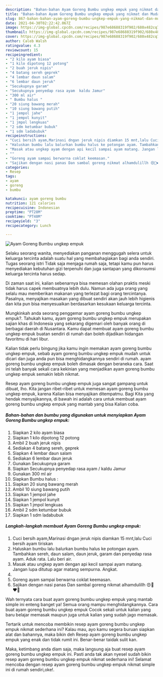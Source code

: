 ```yaml
---
description: "Bahan-bahan Ayam Goreng Bumbu ungkep empuk yang nikmat dan Mudah Dibuat"
title: "Bahan-bahan Ayam Goreng Bumbu ungkep empuk yang nikmat dan Mudah Dibuat"
slug: 867-bahan-bahan-ayam-goreng-bumbu-ungkep-empuk-yang-nikmat-dan-mudah-dibuat
date: 2021-04-30T02:22:42.067Z
image: https://img-global.cpcdn.com/recipes/987e68688319f902/680x482cq70/ayam-goreng-bumbu-ungkep-empuk-foto-resep-utama.jpg
thumbnail: https://img-global.cpcdn.com/recipes/987e68688319f902/680x482cq70/ayam-goreng-bumbu-ungkep-empuk-foto-resep-utama.jpg
cover: https://img-global.cpcdn.com/recipes/987e68688319f902/680x482cq70/ayam-goreng-bumbu-ungkep-empuk-foto-resep-utama.jpg
author: Caleb Walsh
ratingvalue: 4.3
reviewcount: 15
recipeingredient:
- "2 kilo ayam biasa"
- "1 kilo dipotong 12 potong"
- "2 buah jeruk nipis"
- "4 batang sereh geprek"
- "4 lembar daun salam"
- "6 lembar daun jeruk"
- "Secukupnya garam"
- "Secukupnya penyedap rasa ayam  kaldu Jamur"
- "300 ml air"
- " Bumbu halus "
- "20 siung bawang merah"
- "10 siung bawang putih"
- "1 jempol jahe"
- "1 jempol kunyit"
- "1 jmpol lengkuas"
- "2 sdm ketumbar bubuk"
- "1 sdm ladabubuk"
recipeinstructions:
- "Cuci bersih ayam,Marinasi dngan jeruk nipis diamkan 15 mnt,lalu Cuci bersih ayam tiriskan"
- "Haluskan bumbu lalu balurkan bumbu halus ke potongan ayam. Tambahkan sereh, daun salam, daun jeruk, garam dan penyedap rasa ayam. Aduk rata. Lalu beri air."
- "Masak atau ungkep ayam dengan api kecil sampai ayam matang. Jangan lupa ditutup agar matang sempurna. Angkat."
- ""
- "Goreng ayam sampai berwarna coklat keemasan."
- "Sajikan dengan nasi panas Dan sambal goreng nikmat alhamdulillh 😍🥰❤️💋"
categories:
- Resep
tags:
- ayam
- goreng
- bumbu

katakunci: ayam goreng bumbu 
nutrition: 121 calories
recipecuisine: Indonesian
preptime: "PT28M"
cooktime: "PT40M"
recipeyield: "3"
recipecategory: Lunch

---
```



![Ayam Goreng Bumbu ungkep empuk](https://img-global.cpcdn.com/recipes/987e68688319f902/680x482cq70/ayam-goreng-bumbu-ungkep-empuk-foto-resep-utama.jpg)

Selaku seorang wanita, menyediakan panganan menggugah selera untuk keluarga tercinta adalah suatu hal yang membahagiakan bagi anda sendiri. Tugas seorang istri Tidak saja menjaga rumah saja, tetapi kamu pun harus menyediakan kebutuhan gizi terpenuhi dan juga santapan yang dikonsumsi keluarga tercinta harus sedap.

Di zaman  saat ini, kalian sebenarnya bisa memesan olahan praktis meski tidak harus capek membuatnya lebih dulu. Namun ada juga orang yang selalu mau memberikan makanan yang terlezat bagi orang tercintanya. Pasalnya, menyajikan masakan yang dibuat sendiri akan jauh lebih higienis dan kita pun bisa menyesuaikan berdasarkan kesukaan keluarga tercinta. 



Mungkinkah anda seorang penggemar ayam goreng bumbu ungkep empuk?. Tahukah kamu, ayam goreng bumbu ungkep empuk merupakan sajian khas di Indonesia yang sekarang digemari oleh banyak orang di berbagai daerah di Nusantara. Kamu dapat membuat ayam goreng bumbu ungkep empuk buatan sendiri di rumah dan boleh dijadikan hidangan favoritmu di hari libur.

Kalian tidak perlu bingung jika kamu ingin memakan ayam goreng bumbu ungkep empuk, sebab ayam goreng bumbu ungkep empuk mudah untuk dicari dan juga anda pun bisa menghidangkannya sendiri di rumah. ayam goreng bumbu ungkep empuk boleh dimasak dengan beraneka cara. Saat ini telah banyak sekali cara kekinian yang menjadikan ayam goreng bumbu ungkep empuk semakin lebih nikmat.

Resep ayam goreng bumbu ungkep empuk juga sangat gampang untuk dibuat, lho. Kita jangan ribet-ribet untuk memesan ayam goreng bumbu ungkep empuk, karena Kalian bisa menyajikan ditempatmu. Bagi Kita yang hendak menyajikannya, di bawah ini adalah cara untuk membuat ayam goreng bumbu ungkep empuk yang mantab yang bisa Kalian coba.

<!--inarticleads1-->

##### Bahan-bahan dan bumbu yang digunakan untuk menyiapkan Ayam Goreng Bumbu ungkep empuk:

1. Siapkan 2 kilo ayam biasa
1. Siapkan 1 kilo dipotong 12 potong
1. Ambil 2 buah jeruk nipis
1. Sediakan 4 batang sereh, geprek
1. Siapkan 4 lembar daun salam
1. Sediakan 6 lembar daun jeruk
1. Gunakan Secukupnya garam
1. Siapkan Secukupnya penyedap rasa ayam / kaldu Jamur
1. Gunakan 300 ml air
1. Siapkan  Bumbu halus :
1. Siapkan 20 siung bawang merah
1. Ambil 10 siung bawang putih
1. Siapkan 1 jempol jahe
1. Siapkan 1 jempol kunyit
1. Siapkan 1 jmpol lengkuas
1. Ambil 2 sdm ketumbar bubuk
1. Siapkan 1 sdm ladabubuk




<!--inarticleads2-->

##### Langkah-langkah membuat Ayam Goreng Bumbu ungkep empuk:

1. Cuci bersih ayam,Marinasi dngan jeruk nipis diamkan 15 mnt,lalu Cuci bersih ayam tiriskan
1. Haluskan bumbu lalu balurkan bumbu halus ke potongan ayam. Tambahkan sereh, daun salam, daun jeruk, garam dan penyedap rasa ayam. Aduk rata. Lalu beri air.
1. Masak atau ungkep ayam dengan api kecil sampai ayam matang. Jangan lupa ditutup agar matang sempurna. Angkat.
1. 
1. Goreng ayam sampai berwarna coklat keemasan.
1. Sajikan dengan nasi panas Dan sambal goreng nikmat alhamdulillh 😍🥰❤️💋




Wah ternyata cara buat ayam goreng bumbu ungkep empuk yang mantab simple ini enteng banget ya! Semua orang mampu menghidangkannya. Cara buat ayam goreng bumbu ungkep empuk Cocok sekali untuk kalian yang baru belajar memasak maupun juga untuk kalian yang sudah jago memasak.

Tertarik untuk mencoba membikin resep ayam goreng bumbu ungkep empuk nikmat sederhana ini? Kalau mau, ayo kamu segera buruan siapkan alat dan bahannya, maka bikin deh Resep ayam goreng bumbu ungkep empuk yang enak dan tidak rumit ini. Benar-benar taidak sulit kan. 

Maka, ketimbang anda diam saja, maka langsung aja buat resep ayam goreng bumbu ungkep empuk ini. Pasti anda tak akan nyesel sudah bikin resep ayam goreng bumbu ungkep empuk nikmat sederhana ini! Selamat mencoba dengan resep ayam goreng bumbu ungkep empuk nikmat simple ini di rumah sendiri,oke!.


